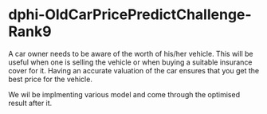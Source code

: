 # dphi-OldCarPricePredictChallenge-Rank9
A car owner needs to be aware of the worth of his/her vehicle. 
This will be useful when one is selling the vehicle or when buying a suitable insurance cover for it. 
Having an accurate valuation of the car ensures that you get the best price for the vehicle.

We wil be implmenting various model and come through the optimised result after it.


